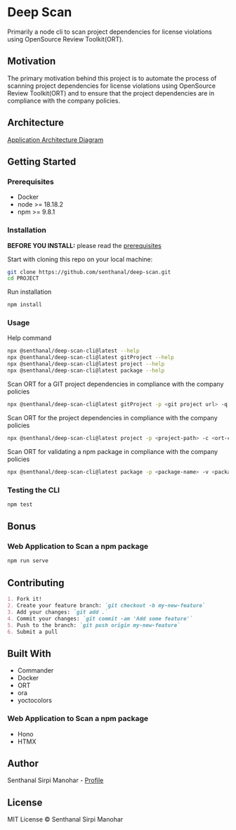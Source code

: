 # Deep Scan

Primarily a node cli to scan project dependencies for license violations using OpenSource Review Toolkit(ORT).

## Motivation

The primary motivation behind this project is to automate the process of scanning project dependencies for license violations using OpenSource Review Toolkit(ORT) and to ensure that the project dependencies are in compliance with the company policies.

## Architecture

[Application Architecture Diagram](./documentation/application_architecture_diagram.drawio.png)

## Getting Started

### Prerequisites

* Docker
* node >= 18.18.2
* npm >= 9.8.1

### Installation

**BEFORE YOU INSTALL:** please read the [prerequisites](#prerequisites)

Start with cloning this repo on your local machine:

```sh
git clone https://github.com/senthanal/deep-scan.git
cd PROJECT
```

Run installation

```sh
npm install
```

### Usage

Help command

```sh
npx @senthanal/deep-scan-cli@latest --help
npx @senthanal/deep-scan-cli@latest gitProject --help
npx @senthanal/deep-scan-cli@latest project --help
npx @senthanal/deep-scan-cli@latest package --help
```

Scan ORT for a GIT project dependencies in compliance with the company policies

```sh
npx @senthanal/deep-scan-cli@latest gitProject -p <git project url> -q <git project branch> -c <git project config url> -d <git project config branch> -e <ORT config root folder within the repository> -r <ORT results path> -l <enable windows long path>

```

Scan ORT for the project dependencies in compliance with the company policies

```sh
npx @senthanal/deep-scan-cli@latest project -p <project-path> -c <ort-config-path> -r <ort-result-path>
```

Scan ORT for validating a npm package in compliance with the company policies

```sh
npx @senthanal/deep-scan-cli@latest package -p <package-name> -v <package-version> -c <ort-config-repo-url>
```

### Testing the CLI

```sh
npm test
```

## Bonus

### Web Application to Scan a npm package
```sh
npm run serve
```

## Contributing

````markdown
1. Fork it!
2. Create your feature branch: `git checkout -b my-new-feature`
3. Add your changes: `git add .`
4. Commit your changes: `git commit -am 'Add some feature'`
5. Push to the branch: `git push origin my-new-feature`
6. Submit a pull
````

## Built With
* Commander
* Docker
* ORT
* ora
* yoctocolors
### Web Application to Scan a npm package
* Hono
* HTMX


## Author

Senthanal Sirpi Manohar - [Profile](https://github.com/senthanal)


## License

MIT License © Senthanal Sirpi Manohar

